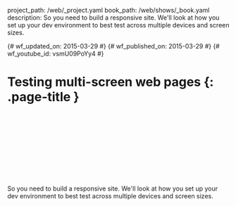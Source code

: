 project_path: /web/_project.yaml
book_path: /web/shows/_book.yaml
description: So you need to build a responsive site. We'll look at how you set up your dev environment to best test across multiple devices and screen sizes.

{# wf_updated_on: 2015-03-29 #}
{# wf_published_on: 2015-03-29 #}
{# wf_youtube_id: vsmU09PoYy4 #}

# Testing multi-screen web pages {: .page-title }


<div class="video-wrapper">
  <iframe class="devsite-embedded-youtube-video" data-video-id="vsmU09PoYy4"
          data-autohide="1" data-showinfo="0" frameborder="0" allowfullscreen>
  </iframe>
</div>


So you need to build a responsive site. We'll look at how you set up your dev environment to best test across multiple devices and screen sizes.
